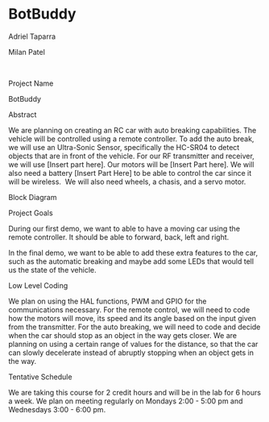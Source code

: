 # BotBuddy

Adriel Taparra

Milan Patel

 

Project Name

BotBuddy

Abstract

We are planning on creating an RC car with auto breaking capabilities. The vehicle will be controlled using a remote controller. To add the auto break, we will use an Ultra-Sonic Sensor, specifically the HC-SR04 to detect objects that are in front of the vehicle. For our RF transmitter and receiver, we will use [Insert part here]. Our motors will be [Insert Part here]. We will also need a battery [Insert Part Here] to be able to control the car since it will be wireless.  We will also need wheels, a chasis, and a servo motor.

Block Diagram







Project Goals

During our first demo, we want to able to have a moving car using the remote controller. It should be able to forward, back, left and right.

In the final demo, we want to be able to add these extra features to the car, such as the automatic breaking and maybe add some LEDs that would tell us the state of the vehicle.

Low Level Coding

We plan on using the HAL functions, PWM and GPIO for the communications necessary. For the remote control, we will need to code how the motors will move, its speed and its angle based on the input given from the transmitter. For the auto breaking, we will need to code and decide when the car should stop as an object in the way gets closer. We are planning on using a certain range of values for the distance, so that the car can slowly decelerate instead of abruptly stopping when an object gets in the way.

Tentative Schedule

We are taking this course for 2 credit hours and will be in the lab for 6 hours a week. We plan on meeting regularly on Mondays 2:00 - 5:00 pm and Wednesdays 3:00 - 6:00 pm.



